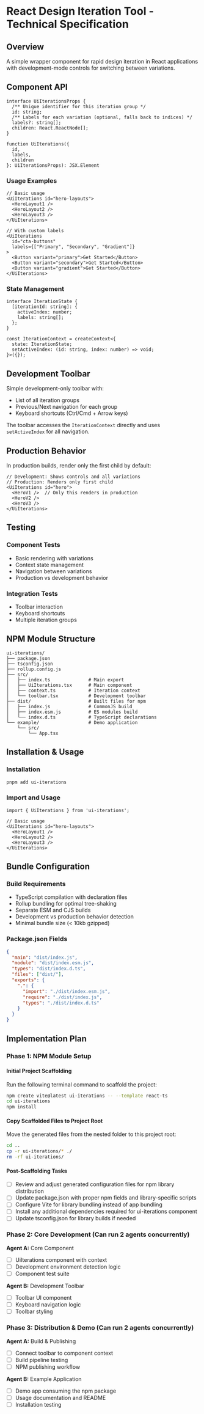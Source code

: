 # React Design Iteration Tool - Technical Specification

## Overview

A simple wrapper component for rapid design iteration in React applications with development-mode controls for switching between variations.

## Component API

```tsx
interface UiIterationsProps {
  /** Unique identifier for this iteration group */
  id: string;
  /** Labels for each variation (optional, falls back to indices) */
  labels?: string[];
  children: React.ReactNode[];
}

function UiIterations({ 
  id, 
  labels, 
  children 
}: UiIterationsProps): JSX.Element
```

### Usage Examples

```tsx
// Basic usage
<UiIterations id="hero-layouts">
  <HeroLayout1 />
  <HeroLayout2 />
  <HeroLayout3 />
</UiIterations>

// With custom labels
<UiIterations 
  id="cta-buttons" 
  labels={["Primary", "Secondary", "Gradient"]}
>
  <Button variant="primary">Get Started</Button>
  <Button variant="secondary">Get Started</Button>
  <Button variant="gradient">Get Started</Button>
</UiIterations>
```

### State Management

```tsx
interface IterationState {
  [iterationId: string]: {
    activeIndex: number;
    labels: string[];
  };
}

const IterationContext = createContext<{
  state: IterationState;
  setActiveIndex: (id: string, index: number) => void;
}>({});
```

## Development Toolbar

Simple development-only toolbar with:
- List of all iteration groups
- Previous/Next navigation for each group
- Keyboard shortcuts (Ctrl/Cmd + Arrow keys)

The toolbar accesses the `IterationContext` directly and uses `setActiveIndex` for all navigation.

## Production Behavior

In production builds, render only the first child by default:

```tsx
// Development: Shows controls and all variations
// Production: Renders only first child
<UiIterations id="hero">
  <HeroV1 />  // Only this renders in production
  <HeroV2 />  
  <HeroV3 />  
</UiIterations>
```

## Testing

### Component Tests
- Basic rendering with variations
- Context state management
- Navigation between variations
- Production vs development behavior

### Integration Tests  
- Toolbar interaction
- Keyboard shortcuts
- Multiple iteration groups

## NPM Module Structure

```
ui-iterations/
├── package.json
├── tsconfig.json
├── rollup.config.js
├── src/
│   ├── index.ts              # Main export
│   ├── UiIterations.tsx      # Main component
│   ├── context.ts            # Iteration context
│   └── toolbar.tsx           # Development toolbar
├── dist/                     # Built files for npm
│   ├── index.js              # CommonJS build
│   ├── index.esm.js          # ES modules build
│   └── index.d.ts            # TypeScript declarations
└── example/                  # Demo application
    └── src/
        └── App.tsx
```

## Installation & Usage

### Installation
```bash
pnpm add ui-iterations
```

### Import and Usage
```tsx
import { UiIterations } from 'ui-iterations';

// Basic usage
<UiIterations id="hero-layouts">
  <HeroLayout1 />
  <HeroLayout2 />
  <HeroLayout3 />
</UiIterations>
```

## Bundle Configuration

### Build Requirements
- TypeScript compilation with declaration files
- Rollup bundling for optimal tree-shaking
- Separate ESM and CJS builds
- Development vs production behavior detection
- Minimal bundle size (< 10kb gzipped)

### Package.json Fields
```json
{
  "main": "dist/index.js",
  "module": "dist/index.esm.js",
  "types": "dist/index.d.ts",
  "files": ["dist/"],
  "exports": {
    ".": {
      "import": "./dist/index.esm.js",
      "require": "./dist/index.js",
      "types": "./dist/index.d.ts"
    }
  }
}
```

## Implementation Plan

### Phase 1: NPM Module Setup

#### Initial Project Scaffolding
Run the following terminal command to scaffold the project:
```bash
npm create vite@latest ui-iterations -- --template react-ts
cd ui-iterations
npm install
```

#### Copy Scaffolded Files to Project Root
Move the generated files from the nested folder to this project root:
```bash
cd ..
cp -r ui-iterations/* ./
rm -rf ui-iterations/
```

#### Post-Scaffolding Tasks
- [ ] Review and adjust generated configuration files for npm library distribution
- [ ] Update package.json with proper npm fields and library-specific scripts
- [ ] Configure Vite for library bundling instead of app bundling
- [ ] Install any additional dependencies required for ui-iterations component
- [ ] Update tsconfig.json for library builds if needed

### Phase 2: Core Development (Can run 2 agents concurrently)
**Agent A:** Core Component  
- [ ] UiIterations component with context
- [ ] Development environment detection logic
- [ ] Component test suite

**Agent B:** Development Toolbar
- [ ] Toolbar UI component
- [ ] Keyboard navigation logic
- [ ] Toolbar styling

### Phase 3: Distribution & Demo (Can run 2 agents concurrently) 
**Agent A:** Build & Publishing
- [ ] Connect toolbar to component context
- [ ] Build pipeline testing
- [ ] NPM publishing workflow

**Agent B:** Example Application
- [ ] Demo app consuming the npm package
- [ ] Usage documentation and README
- [ ] Installation testing